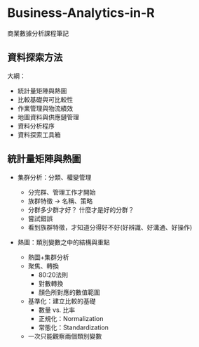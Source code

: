 # Business-Analytics-in-R
商業數據分析課程筆記

## 資料探索方法
大綱：
- 統計量矩陣與熱圖
- 比較基礎與可比較性
- 作業管理與物流績效
- 地圖資料與供應鏈管理
- 資料分析程序
- 資料探索工具箱

## 統計量矩陣與熱圖
- 集群分析：分類、權變管理
  - 分完群、管理工作才開始
  - 族群特徵 -> 名稱、策略
  - 分群多少群才好？ 什麼才是好的分群？
  - 嘗試錯誤
  - 看到族群特徵，才知道分得好不好(好辨識、好溝通、好操作)
  
- 熱圖：類別變數之中的結構與重點
  - 熱圖+集群分析
  - 聚焦、轉換
     - 80:20法則
     - 對數轉換
     - 顏色所對應的數值範圍
  - 基準化：建立比較的基礎
    - 數量 vs. 比率
    - 正規化：Normalization
    - 常態化：Standardization
  - 一次只能觀察兩個類別變數
  
